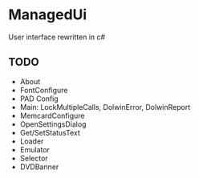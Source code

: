 # ManagedUi

User interface rewritten in c#

## TODO

- About
- FontConfigure
- PAD Config
- Main: LockMultipleCalls, DolwinError, DolwinReport
- MemcardConfigure
- OpenSettingsDialog
- Get/SetStatusText
- Loader
- Emulator
- Selector
- DVDBanner
